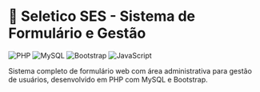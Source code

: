 # 🎯 Seletico SES - Sistema de Formulário e Gestão

![PHP](https://img.shields.io/badge/PHP-7.4+-777BB4?style=flat-square&logo=php&logoColor=white)
![MySQL](https://img.shields.io/badge/MySQL-8.0+-4479A1?style=flat-square&logo=mysql&logoColor=white)
![Bootstrap](https://img.shields.io/badge/Bootstrap-5.3-7952B3?style=flat-square&logo=bootstrap&logoColor=white)
![JavaScript](https://img.shields.io/badge/JavaScript-ES6+-F7DF1E?style=flat-square&logo=javascript&logoColor=black)

Sistema completo de formulário web com área administrativa para gestão de usuários, desenvolvido em PHP com MySQL e Bootstrap.


